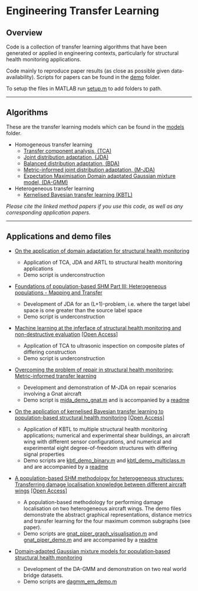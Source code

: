 # Engineering Transfer Learning

## Overview

Code is a collection of transfer learning algorithms that have been generated or applied in engineering contexts, particularly for structural health monitoring applications.

Code mainly to reproduce paper results (as close as possible given data-availability). Scripts for papers can be found in the [demo](https://github.com/pagard/EngineeringTransferLearning/tree/main/demos) folder.

To setup the files in MATLAB run [setup.m](https://github.com/pagard/EngineeringTransferLearning/blob/main/setup.m) to add folders to path.

---

## Algorithms

These are the transfer learning models which can be found in the [models](https://github.com/pagard/EngineeringTransferLearning/tree/main/models) folder.

* Homogeneous transfer learning
  * [Transfer component analysis, (TCA)](https://doi.org/10.1109/TNN.2010.2091281)
  * [Joint distribution adaptation, (JDA)](https://doi.org/10.1109/ICCV.2013.274)
  * [Balanced distribution adaptation, (BDA)](https://doi.org/10.1109/ICDM.2017.150)
  * [Metric-informed joint distribution adaptation, (M-JDA)](https://doi.org/10.1016/j.jsv.2021.116245)
  * [Expectation Maximisation Domain adaptated Gaussian mixture model, (DA-GMM)](https://doi.org/10.1007/s13349-022-00565-5)
* Heterogeneous transfer learning
  * [Kernelised Bayesian transfer learning (KBTL)](https://users.ics.aalto.fi/gonen/files/gonen_aaai14_paper.pdf)

*Please cite the linked method papers if you use this code, as well as any corresponding application papers.*

---

## Applications and demo files

* [On the application of domain adaptation for structural health monitoring](https://doi.org/10.1016/j.ymssp.2019.106550)
  * Application of TCA, JDA and ARTL to structural health monitoring applications
  * Demo script is underconstruction []()

* [Foundations of population-based SHM Part III: Heterogeneous populations - Mapping and Transfer](https://doi.org/10.1016/j.ymssp.2020.107142)
  * Development of JDA for an (L+1)-problem, i.e. where the target label space is one greater than the source label space
  * Demo script is underconstruction []()

* [Machine learning at the inferface of structural health monitoring and non-destructive evaluation](https://doi.org/10.1098/rsta.2019.0581) [[Open Access]](https://pagard.github.io/publications/gardner-2020-d/gardner-2020-d.pdf)
  * Application of TCA to ultrasonic inspection on composite plates of differing construction
  * Demo script is underconstruction []()

* [Overcoming the problem of repair in structural health monitoring: Metric-informed transfer learning](https://doi.org/10.1016/j.jsv.2021.116245)
  * Development and demonstration of M-JDA on repair scenarios involving a Gnat aircraft
  * Demo script is [mjda_demo_gnat.m](https://github.com/pagard/EngineeringTransferLearning/blob/main/demos/mjda_demo_gnat.m) and is accompanied by a [readme](https://github.com/pagard/EngineeringTransferLearning/blob/main/demos/mjda_demo_gnat.md)

* [On the application of kernelised Bayesian transfer learning to population-based structural health monitoring](https://doi.org/10.1016/j.ymssp.2021.108519) [[Open Access]](https://pagard.github.io/publications/gardner-2022-a/gardner-2022-a.pdf)
  * Application of KBTL to multiple structural health monitoring applications; numerical and experimental shear buildings, an aircraft wing with different sensor configurations, and numerical and experimental eight degree-of-freedom structures with differing signal properties
  * Demo scripts are [kbtl_demo_binary.m](https://github.com/pagard/EngineeringTransferLearning/blob/main/demos/kbtl_demo_binary.m) and [kbtl_demo_multiclass.m](https://github.com/pagard/EngineeringTransferLearning/blob/main/demos/kbtl_demo_multiclass.m) and are accompanied by a [readme](https://github.com/pagard/EngineeringTransferLearning/blob/main/demos/kbtl_demo.md)

* [A population-based SHM methodology for heterogeneous structures: Transferring damage localisation knowledge between different aircraft wings](https://doi.org/10.1016/j.ymssp.2022.108918) [[Open Access]](https://pagard.github.io/publications/gardner-2022-b/gardner-2022-b.pdf)
  * A population-based methodology for performing damage localisation on two heterogeneous aircraft wings. The demo files demonstrate the abstract graphical representations, distance metrics and transfer learning for the four maximum common subgraphs (see paper).
  * Demo scripts are [gnat_piper_graph_visualisation.m](https://github.com/pagard/EngineeringTransferLearning/blob/main/demos/gnat_piper_graph_visualisation.m) and [gnat_piper_demo.m](https://github.com/pagard/EngineeringTransferLearning/blob/main/demos/gnat_piper_demo.m) and are accompanied by a [readme](https://github.com/pagard/EngineeringTransferLearning/blob/main/demos/gnat_piper_demo.md)

* [Domain‑adapted Gaussian mixture models for population‑based structural health monitoring](https://doi.org/10.1007/s13349-022-00565-5)
  * Development of the DA-GMM and demonstration on two real world bridge datasets.
  * Demo scripts are [dagmm_em_demo.m](https://github.com/pagard/EngineeringTransferLearning/blob/main/demos/dagmm_em_demo.md)